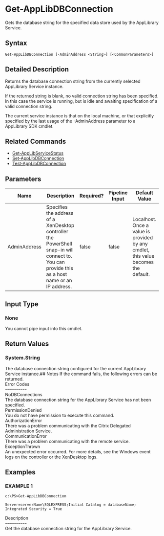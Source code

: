 ﻿# Get-AppLibDBConnection

   Gets the database string for the specified data store used by the AppLibrary Service.

## Syntax
```
Get-AppLibDBConnection [-AdminAddress <String>] [<CommonParameters>]
```

## Detailed Description
   Returns the database connection string from the currently selected AppLibrary Service instance.

If the returned string is blank, no valid connection string has been specified. In this case the service is running, but is idle and awaiting specification of a valid connection string.

The current service instance is that on the local machine, or that explicitly specified by the last usage of the -AdminAddress parameter to a AppLibrary SDK cmdlet.

## Related Commands
  * [Get-AppLibServiceStatus](Get-AppLibServiceStatus.html)
  * [Set-AppLibDBConnection](Set-AppLibDBConnection.html)
  * [Test-AppLibDBConnection](Test-AppLibDBConnection.html)
## Parameters

| Name   | Description | Required? | Pipeline Input | Default Value |
| --- | --- | --- | --- | --- |
| AdminAddress | Specifies the address of a XenDesktop controller the PowerShell snap-in will connect to. You can provide this as a host name or an IP address. | false | false | Localhost. Once a value is provided by any cmdlet, this value becomes the default. |

## Input Type
### None
   You cannot pipe input into this cmdlet.
## Return Values
### System.String
   The database connection string configured for the current AppLibrary Service instance.## Notes
   If the command fails, the following errors can be returned.<br>    Error Codes<br>    -----------<br>    NoDBConnections<br>        The database connection string for the AppLibrary Service has not been specified.<br>    PermissionDenied<br>        You do not have permission to execute this command.<br>    AuthorizationError<br>        There was a problem communicating with the Citrix Delegated Administration Service.<br>    CommunicationError<br>        There was a problem communicating with the remote service.<br>    ExceptionThrown<br>        An unexpected error occurred.  For more details, see the Windows event logs on the controller or the XenDesktop logs.
## Examples

### EXAMPLE 1
```
c:\PS>Get-AppLibDBConnection

Server=serverName\SQLEXPRESS;Initial Catalog = databaseName;  Integrated Security = True
```
   Description<br>-----------<br>Get the database connection string for the AppLibrary Service.
